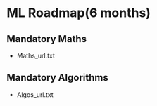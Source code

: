 # ML Roadmap(6 months)
## Mandatory Maths
  - Maths_url.txt
## Mandatory Algorithms
  - Algos_url.txt
